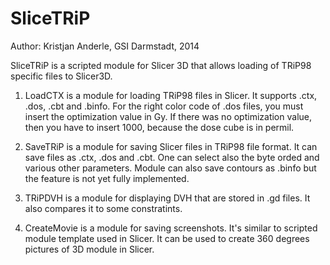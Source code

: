 SliceTRiP
=========

Author: Kristjan Anderle, GSI
Darmstadt, 2014

SliceTRiP is a scripted module for Slicer 3D that allows loading of TRiP98 specific files to Slicer3D.

1. LoadCTX is a module for loading TRiP98 files in Slicer. It supports .ctx, .dos, .cbt and .binfo. 
For the right color code of .dos files, you must insert the optimization value in Gy. If there was no optimization value, then you have to insert 1000, because the dose cube is in permil.

2. SaveTRiP is a module for saving Slicer files in TRiP98 file format. It can save files as .ctx, .dos and .cbt. One can select also the byte orded and various other parameters. Module can also save contours as .binfo but the feature is not yet fully implemented.

3. TRiPDVH is a module for displaying DVH that are stored in .gd files. It also compares it to some constratints.

4. CreateMovie is a module for saving screenshots. It's similar to scripted module template used in Slicer. It can be used to create 360 degrees pictures of 3D module in Slicer.

